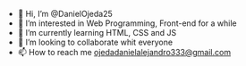 - 👋 Hi, I’m @DanielOjeda25
- 👀 I’m interested in Web Programming, Front-end for a while
- 🌱 I’m currently learning HTML, CSS and JS
- 💞️ I’m looking to collaborate whit everyone
- 📫 How to reach me ojedadanielalejandro333@gmail.com


